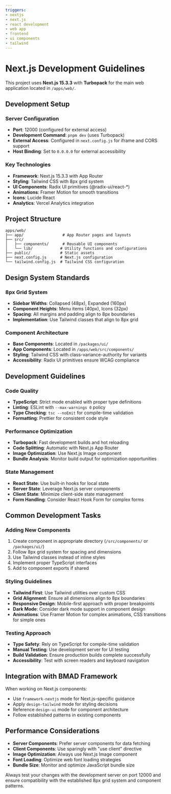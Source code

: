 ```yaml
---
triggers:
- nextjs
- next.js
- react development
- web app
- frontend
- ui components
- tailwind
---
```


# Next.js Development Guidelines

This project uses **Next.js 15.3.3** with **Turbopack** for the main web application located in `/apps/web/`.

## Development Setup

### Server Configuration
- **Port**: 12000 (configured for external access)
- **Development Command**: `pnpm dev` (uses Turbopack)
- **External Access**: Configured in `next.config.js` for iframe and CORS support
- **Host Binding**: Set to `0.0.0.0` for external accessibility

### Key Technologies
- **Framework**: Next.js 15.3.3 with App Router
- **Styling**: Tailwind CSS with 8px grid system
- **UI Components**: Radix UI primitives (@radix-ui/react-*)
- **Animations**: Framer Motion for smooth transitions
- **Icons**: Lucide React
- **Analytics**: Vercel Analytics integration

## Project Structure

```
apps/web/
├── app/                 # App Router pages and layouts
├── src/
│   ├── components/      # Reusable UI components
│   └── lib/            # Utility functions and configurations
├── public/             # Static assets
├── next.config.js      # Next.js configuration
└── tailwind.config.js  # Tailwind CSS configuration
```

## Design System Standards

### 8px Grid System
- **Sidebar Widths**: Collapsed (48px), Expanded (160px)
- **Component Heights**: Menu items (40px), Icons (32px)
- **Spacing**: All margins and padding align to 8px boundaries
- **Implementation**: Use Tailwind classes that align to 8px grid

### Component Architecture
- **Base Components**: Located in `/packages/ui/`
- **App Components**: Located in `/apps/web/src/components/`
- **Styling**: Tailwind CSS with class-variance-authority for variants
- **Accessibility**: Radix UI primitives ensure WCAG compliance

## Development Guidelines

### Code Quality
- **TypeScript**: Strict mode enabled with proper type definitions
- **Linting**: ESLint with `--max-warnings 0` policy
- **Type Checking**: `tsc --noEmit` for compile-time validation
- **Formatting**: Prettier for consistent code style

### Performance Optimization
- **Turbopack**: Fast development builds and hot reloading
- **Code Splitting**: Automatic with Next.js App Router
- **Image Optimization**: Use Next.js Image component
- **Bundle Analysis**: Monitor build output for optimization opportunities

### State Management
- **React State**: Use built-in hooks for local state
- **Server State**: Leverage Next.js server components
- **Client State**: Minimize client-side state management
- **Form Handling**: Consider React Hook Form for complex forms

## Common Development Tasks

### Adding New Components
1. Create component in appropriate directory (`/src/components/` or `/packages/ui/`)
2. Follow 8px grid system for spacing and dimensions
3. Use Tailwind classes instead of inline styles
4. Implement proper TypeScript interfaces
5. Add to component exports if shared

### Styling Guidelines
- **Tailwind First**: Use Tailwind utilities over custom CSS
- **Grid Alignment**: Ensure all dimensions align to 8px boundaries
- **Responsive Design**: Mobile-first approach with proper breakpoints
- **Dark Mode**: Consider dark mode support in component design
- **Animations**: Use Framer Motion for complex animations, CSS transitions for simple ones

### Testing Approach
- **Type Safety**: Rely on TypeScript for compile-time validation
- **Manual Testing**: Use development server for UI testing
- **Build Validation**: Ensure production builds complete successfully
- **Accessibility**: Test with screen readers and keyboard navigation

## Integration with BMAD Framework

When working on Next.js components:
- Use `framework-nextjs` mode for Next.js-specific guidance
- Apply `design-tailwind` mode for styling decisions
- Reference `design-ui` mode for component architecture
- Follow established patterns in existing components

## Performance Considerations

- **Server Components**: Prefer server components for data fetching
- **Client Components**: Use sparingly with "use client" directive
- **Image Optimization**: Always use Next.js Image component
- **Font Loading**: Optimize web font loading strategies
- **Bundle Size**: Monitor and optimize JavaScript bundle size

Always test your changes with the development server on port 12000 and ensure compatibility with the established 8px grid system and component patterns.